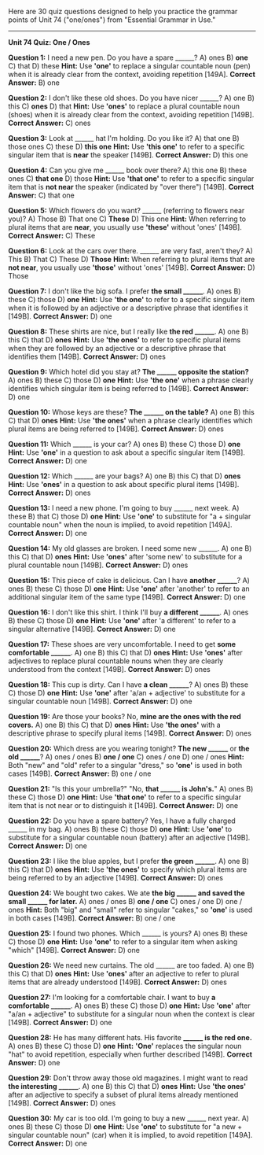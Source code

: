 Here are 30 quiz questions designed to help you practice the grammar points of Unit 74 ("one/ones") from "Essential Grammar in Use."

---

**Unit 74 Quiz: One / Ones**

**Question 1:** I need a new pen. Do you have a spare ______?
A) ones
B) **one**
C) that
D) these
**Hint:** Use **'one'** to replace a singular countable noun (pen) when it is already clear from the context, avoiding repetition [149A].
**Correct Answer:** B) one

**Question 2:** I don't like these old shoes. Do you have nicer ______?
A) one
B) this
C) **ones**
D) that
**Hint:** Use **'ones'** to replace a plural countable noun (shoes) when it is already clear from the context, avoiding repetition [149B].
**Correct Answer:** C) ones

**Question 3:** Look at ______ hat I'm holding. Do you like it?
A) that one
B) those ones
C) these
D) **this one**
**Hint:** Use **'this one'** to refer to a specific singular item that is **near** the speaker [149B].
**Correct Answer:** D) this one

**Question 4:** Can you give me ______ book over there?
A) this one
B) these ones
C) **that one**
D) those
**Hint:** Use **'that one'** to refer to a specific singular item that is **not near** the speaker (indicated by "over there") [149B].
**Correct Answer:** C) that one

**Question 5:** Which flowers do you want? ______ (referring to flowers near you)?
A) Those
B) That one
C) **These**
D) This one
**Hint:** When referring to plural items that are **near**, you usually use **'these'** without 'ones' [149B].
**Correct Answer:** C) These

**Question 6:** Look at the cars over there. ______ are very fast, aren't they?
A) This
B) That
C) These
D) **Those**
**Hint:** When referring to plural items that are **not near**, you usually use **'those'** without 'ones' [149B].
**Correct Answer:** D) Those

**Question 7:** I don't like the big sofa. I prefer **the small ______**.
A) ones
B) these
C) those
D) **one**
**Hint:** Use **'the one'** to refer to a specific singular item when it is followed by an adjective or a descriptive phrase that identifies it [149B].
**Correct Answer:** D) one

**Question 8:** These shirts are nice, but I really like **the red ______**.
A) one
B) this
C) that
D) **ones**
**Hint:** Use **'the ones'** to refer to specific plural items when they are followed by an adjective or a descriptive phrase that identifies them [149B].
**Correct Answer:** D) ones

**Question 9:** Which hotel did you stay at? **The ______ opposite the station?**
A) ones
B) these
C) those
D) **one**
**Hint:** Use **'the one'** when a phrase clearly identifies which singular item is being referred to [149B].
**Correct Answer:** D) one

**Question 10:** Whose keys are these? **The ______ on the table?**
A) one
B) this
C) that
D) **ones**
**Hint:** Use **'the ones'** when a phrase clearly identifies which plural items are being referred to [149B].
**Correct Answer:** D) ones

**Question 11:** Which ______ is your car?
A) ones
B) these
C) those
D) **one**
**Hint:** Use **'one'** in a question to ask about a specific singular item [149B].
**Correct Answer:** D) one

**Question 12:** Which ______ are your bags?
A) one
B) this
C) that
D) **ones**
**Hint:** Use **'ones'** in a question to ask about specific plural items [149B].
**Correct Answer:** D) ones

**Question 13:** I need a new phone. I'm going to buy ______ next week.
A) these
B) that
C) those
D) **one**
**Hint:** Use **'one'** to substitute for "a + singular countable noun" when the noun is implied, to avoid repetition [149A].
**Correct Answer:** D) one

**Question 14:** My old glasses are broken. I need some new ______.
A) one
B) this
C) that
D) **ones**
**Hint:** Use **'ones'** after 'some new' to substitute for a plural countable noun [149B].
**Correct Answer:** D) ones

**Question 15:** This piece of cake is delicious. Can I have **another ______**?
A) ones
B) these
C) those
D) **one**
**Hint:** Use **'one'** after 'another' to refer to an additional singular item of the same type [149B].
**Correct Answer:** D) one

**Question 16:** I don't like this shirt. I think I'll buy **a different ______**.
A) ones
B) these
C) those
D) **one**
**Hint:** Use **'one'** after 'a different' to refer to a singular alternative [149B].
**Correct Answer:** D) one

**Question 17:** These shoes are very uncomfortable. I need to get **some comfortable ______**.
A) one
B) this
C) that
D) **ones**
**Hint:** Use **'ones'** after adjectives to replace plural countable nouns when they are clearly understood from the context [149B].
**Correct Answer:** D) ones

**Question 18:** This cup is dirty. Can I have **a clean ______**?
A) ones
B) these
C) those
D) **one**
**Hint:** Use **'one'** after 'a/an + adjective' to substitute for a singular countable noun [149B].
**Correct Answer:** D) one

**Question 19:** Are those your books? No, **mine are the ones with the red covers.**
A) one
B) this
C) that
D) **ones**
**Hint:** Use **'the ones'** with a descriptive phrase to specify plural items [149B].
**Correct Answer:** D) ones

**Question 20:** Which dress are you wearing tonight? **The new ______** or **the old ______**?
A) ones / ones
B) **one / one**
C) ones / one
D) one / ones
**Hint:** Both "new" and "old" refer to a singular "dress," so **'one'** is used in both cases [149B].
**Correct Answer:** B) one / one

**Question 21:** "Is this your umbrella?" "No, **that ______ is John's.**"
A) ones
B) these
C) those
D) **one**
**Hint:** Use **'that one'** to refer to a specific singular item that is not near or to distinguish it [149B].
**Correct Answer:** D) one

**Question 22:** Do you have a spare battery? Yes, I have a fully charged ______ in my bag.
A) ones
B) these
C) those
D) **one**
**Hint:** Use **'one'** to substitute for a singular countable noun (battery) after an adjective [149B].
**Correct Answer:** D) one

**Question 23:** I like the blue apples, but I prefer **the green ______**.
A) one
B) this
C) that
D) **ones**
**Hint:** Use **'the ones'** to specify which plural items are being referred to by an adjective [149B].
**Correct Answer:** D) ones

**Question 24:** We bought two cakes. We ate **the big ______ and saved the small ______ for later.**
A) ones / ones
B) **one / one**
C) ones / one
D) one / ones
**Hint:** Both "big" and "small" refer to singular "cakes," so **'one'** is used in both cases [149B].
**Correct Answer:** B) one / one

**Question 25:** I found two phones. Which ______ is yours?
A) ones
B) these
C) those
D) **one**
**Hint:** Use **'one'** to refer to a singular item when asking "which" [149B].
**Correct Answer:** D) one

**Question 26:** We need new curtains. The old ______ are too faded.
A) one
B) this
C) that
D) **ones**
**Hint:** Use **'ones'** after an adjective to refer to plural items that are already understood [149B].
**Correct Answer:** D) ones

**Question 27:** I'm looking for a comfortable chair. I want to buy **a comfortable ______**.
A) ones
B) these
C) those
D) **one**
**Hint:** Use **'one'** after "a/an + adjective" to substitute for a singular noun when the context is clear [149B].
**Correct Answer:** D) one

**Question 28:** He has many different hats. His favorite **______ is the red one.**
A) ones
B) these
C) those
D) **one**
**Hint:** **'One'** replaces the singular noun "hat" to avoid repetition, especially when further described [149B].
**Correct Answer:** D) one

**Question 29:** Don't throw away those old magazines. I might want to read **the interesting ______**.
A) one
B) this
C) that
D) **ones**
**Hint:** Use **'the ones'** after an adjective to specify a subset of plural items already mentioned [149B].
**Correct Answer:** D) ones

**Question 30:** My car is too old. I'm going to buy a new ______ next year.
A) ones
B) these
C) those
D) **one**
**Hint:** Use **'one'** to substitute for "a new + singular countable noun" (car) when it is implied, to avoid repetition [149A].
**Correct Answer:** D) one